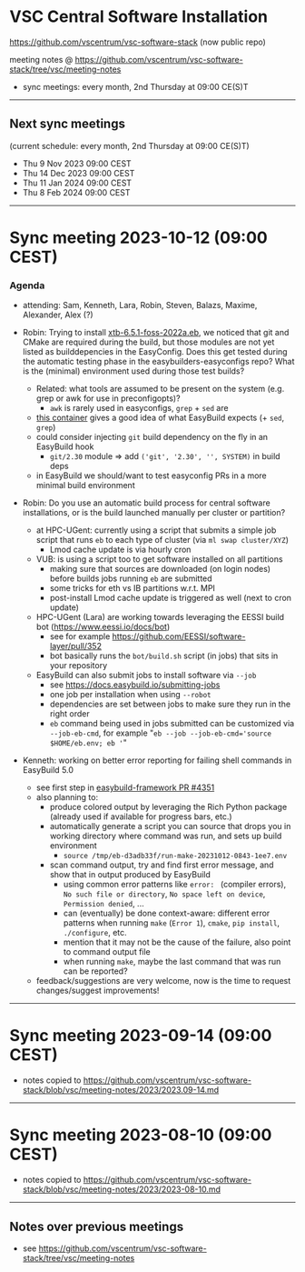# VSC Central Software Installation

https://github.com/vscentrum/vsc-software-stack (now public repo)

meeting notes @ https://github.com/vscentrum/vsc-software-stack/tree/vsc/meeting-notes

* sync meetings: every month, 2nd Thursday at 09:00 CE(S)T

-------

## Next sync meetings

(current schedule: every month, 2nd Thursday at 09:00 CE(S)T)

* Thu 9 Nov 2023 09:00 CEST
* Thu 14 Dec 2023 09:00 CEST
* Thu 11 Jan 2024 09:00 CEST
* Thu 8 Feb 2024 09:00 CEST

-------

# Sync meeting 2023-10-12 (09:00 CEST)

### Agenda

- attending: Sam, Kenneth, Lara, Robin, Steven, Balazs, Maxime, Alexander, Alex (?)

- Robin: Trying to install [xtb-6.5.1-foss-2022a.eb](https://github.com/easybuilders/easybuild-easyconfigs/blob/664ff2c90273047e9aae20d732255e2612972f7b/easybuild/easyconfigs/x/xtb/xtb-6.5.1-foss-2022a.eb), we noticed that git and CMake are required during the build, but those modules are not yet listed as builddepencies in the EasyConfig. Does this get tested during the automatic testing phase in the easybuilders-easyconfigs repo? What is the (minimal) environment used during those test builds?
  - Related: what tools are assumed to be present on the system (e.g. grep or awk for use in preconfigopts)?
      - `awk` is rarely used in easyconfigs, `grep` + `sed` are
  - [this container](https://github.com/easybuilders/easybuild-containers/blob/main/rockylinux-8.8/Dockerfile) gives a good idea of what EasyBuild expects (+ `sed`, `grep`)
  - could consider injecting `git` build dependency on the fly in an EasyBuild hook
      - `git/2.30` module => add `('git', '2.30', '', SYSTEM)` in build deps
  - in EasyBuild we should/want to test easyconfig PRs in a more minimal build environment
- Robin: Do you use an automatic build process for central software installations, or is the build launched manually per cluster or partition?
    - at HPC-UGent: currently using a script that submits a simple job script that runs `eb` to each type of cluster (via `ml swap cluster/XYZ`)
        - Lmod cache update is via hourly cron
    - VUB: is using a script too to get software installed on all partitions
        - making sure that sources are downloaded (on login nodes) before builds jobs running `eb` are submitted
        - some tricks for eth vs IB partitions w.r.t. MPI
        - post-install Lmod cache update is triggered as well (next to cron update)
    - HPC-UGent (Lara) are working towards leveraging the EESSI build bot (https://www.eessi.io/docs/bot)
        - see for example https://github.com/EESSI/software-layer/pull/352
        - bot basically runs the `bot/build.sh` script (in jobs) that sits in your repository
    - EasyBuild can also submit jobs to install software via `--job`
        - see https://docs.easybuild.io/submitting-jobs
        - one job per installation when using `--robot`
        - dependencies are set between jobs to make sure they run in the right order
        - `eb` command being used in jobs submitted can be customized via `--job-eb-cmd`, for example "`eb --job --job-eb-cmd='source $HOME/eb.env; eb '`"
- Kenneth: working on better error reporting for failing shell commands in EasyBuild 5.0
    - see first step in  [easybuild-framework PR #4351](https://github.com/easybuilders/easybuild-framework/pull/4351)
    - also planning to:
        - produce colored output by leveraging the Rich Python package (already used if available for progress bars, etc.)
        - automatically generate a script you can source that drops you in working directory where command was run, and sets up build environment
            - `source /tmp/eb-d3adb33f/run-make-20231012-0843-1ee7.env`
        - scan command output, try and find first error message, and show that in output produced by EasyBuild
            - using common error patterns like `error: ` (compiler errors), `No such file or directory`, `No space left on device`, `Permission denied`, ...
            - can (eventually) be done context-aware: different error patterns when running `make` (`Error 1`), `cmake`, `pip install`, `./configure`, etc.
            - mention that it may not be the cause of the failure, also point to command output file
            - when running `make`, maybe the last command that was run can be reported?
    - feedback/suggestions are very welcome, now is the time to request changes/suggest improvements!

----------------------------------------------------------------------------------------------------

# Sync meeting 2023-09-14 (09:00 CEST)

- notes copied to https://github.com/vscentrum/vsc-software-stack/blob/vsc/meeting-notes/2023/2023.09-14.md

----------------------------------------------------------------------------------------------------

# Sync meeting 2023-08-10 (09:00 CEST)

- notes copied to https://github.com/vscentrum/vsc-software-stack/blob/vsc/meeting-notes/2023/2023-08-10.md

----------------------------------------------------------------------------------------------------

## Notes over previous meetings

- see https://github.com/vscentrum/vsc-software-stack/tree/vsc/meeting-notes
